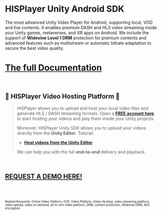 # HISPlayer Unity Android SDK

The most advanced Unity Video Player for Android, supporting local, VOD and live contents. It enables premium DASH and HLS video streaming inside your Unity games, metaverses, and XR apps on Android. We include the support of **Widevine Level 1 DRM** protection for premium contents and advanced features such as multistream or automatic bitrate adaptation to secure the best video quality. 

# [The full Documentation](https://hisplayer.github.io/UnityAndroid-SDK)

<br>

## 🚀 HISPlayer Video Hosting Platform 🚀

> HISPlayer allows you to upload and host your local video files and generate HLS / DASH streaming formats.
> Open a [**FREE account here**](https://dashboard.hisplayer.com/signup) to start hosting your videos and play them inside your Unity projects.
>
> Moreover, HISPlayer Unity SDK allows you to upload your videos directly from the **Unity Editor**.
> Tutorial:
> * **[Host videos from the Unity Editor](https://www.youtube.com/watch?v=vSI7U6TjHqI)**
>   
> We can help you with the full **end-to-end** delivery and playback.


<br>

## [REQUEST A DEMO HERE!](https://hisplayer.com/demo-unity-player-sdk-github/?utm_source=github&utm_medium=referral&utm_campaign=unitygithub&utm_content=20200211--unitydemocontact)

<br>



<br>

<sub><sup>Related Keywords:
Online Video Platform, OVP, Video Platform, Video Hosting, video streaming platform, video upload, video on demand, all-in-one video platform, DRM, content protection, Widevine DRM, AES encryption</sub><sup> 
